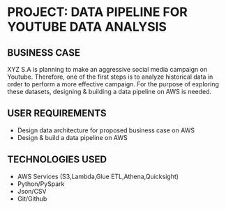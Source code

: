 # PROJECT: DATA PIPELINE FOR YOUTUBE DATA ANALYSIS

## BUSINESS CASE
XYZ S.A is planning to make an aggressive social media campaign on Youtube. 
Therefore, one of the first steps is to analyze historical data in order to perform a more effective campaign.
For the purpose of exploring these datasets, designing & building a data pipeline on AWS is needed.

## USER REQUIREMENTS
- Design data architecture for proposed business case on AWS
- Design & build a data pipeline on AWS

## TECHNOLOGIES USED
- AWS Services (S3,Lambda,Glue ETL,Athena,Quicksight)
- Python/PySpark 
- Json/CSV
- Git/Github
